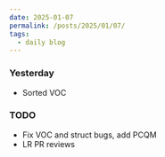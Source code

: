 ```yaml
---
date: 2025-01-07
permalink: /posts/2025/01/07/
tags:
  - daily blog
---
```


### Yesterday
- Sorted VOC

### TODO
- Fix VOC and struct bugs, add PCQM
- LR PR reviews

